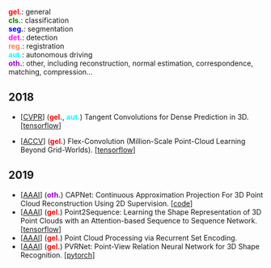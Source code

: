 __<font color=red>gel.</font>__: general   
__<font color=green>cls.</font>__: classification   
__<font color=blue>seg.</font>__: segmentation   
__<font color=magenta>det.</font>__: detection  
__<font color=Coral>reg.</font>__: registration   
__<font color=Cyan>aut.</font>__: autonomous driving   
__<font color=DarkViolet>oth.</font>__: other, including reconstruction, normal estimation, correspondence, matching, compression...



## 2018
- [[CVPR](http://openaccess.thecvf.com/content_cvpr_2018/papers/Tatarchenko_Tangent_Convolutions_for_CVPR_2018_paper.pdf)] (__<font color=red>gel.</font>__, __<font color=Cyan>aut.</font>__) Tangent Convolutions for Dense Prediction in 3D. [[tensorflow](https://github.com/tatarchm/tangent_conv)]

- [[ACCV](https://arxiv.org/abs/1803.07289)] (__<font color=red>gel.</font>__) Flex-Convolution (Million-Scale Point-Cloud Learning Beyond Grid-Worlds). [[tensorflow](https://github.com/cgtuebingen/Flex-Convolution)]

## 2019
- [[AAAI](https://arxiv.org/abs/1811.11731)] (__<font color=DarkViolet>oth.</font>__) CAPNet: Continuous Approximation Projection For 3D Point Cloud Reconstruction Using 2D Supervision. [[code](https://github.com/val-iisc/capnet)]
- [[AAAI](https://arxiv.org/abs/1811.02565)] (__<font color=red>gel.</font>__) Point2Sequence: Learning the Shape Representation of 3D Point Clouds with an Attention-based Sequence to Sequence Network. [[tensorflow](https://github.com/liuxinhai/Point2Sequence)]
- [[AAAI](https://par.nsf.gov/biblio/10086163)] (__<font color=red>gel.</font>__) Point Cloud Processing via Recurrent Set Encoding. 
- [[AAAI](https://arxiv.org/abs/1812.00333)] (__<font color=red>gel.</font>__) PVRNet: Point-View Relation Neural Network for 3D Shape Recognition. [[pytorch](https://github.com/Hxyou/PVRNet)]